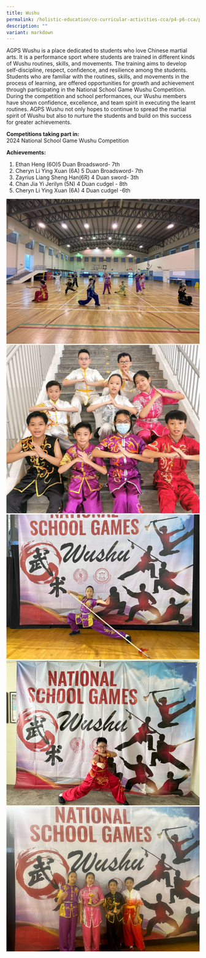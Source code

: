 ```yaml
---
title: Wushu
permalink: /holistic-education/co-curricular-activities-cca/p4-p6-cca/physical/wushu/
description: ""
variant: markdown
---
```

AGPS Wushu is a place dedicated to students who love Chinese martial arts. It is a performance sport where students are trained in different kinds of Wushu routines, skills, and movements. The training aims to develop self-discipline, respect, confidence, and resilience among the students. Students who are familiar with the routines, skills, and movements in the process of learning, are offered opportunities for growth and achievement through participating in the National School Game Wushu Competition. During the competition and school performances, our Wushu members have shown confidence, excellence, and team spirit in executing the learnt routines. AGPS Wushu not only hopes to continue to spread the martial spirit of Wushu but also to nurture the students and build on this success for greater achievements.

**Competitions taking part in:**<br>
2024 National School Game Wushu Competition

**Achievements:**<br>
1. Ethan Heng (6O)5 Duan Broadsword- 7th<br>
2. Cheryn Li Ying Xuan (6A) 5 Duan Broadsword- 7th<br>
3. Zayrius Liang Sheng Han(6R) 4 Duan sword- 3th<br>
4. Chan Jia Yi Jerilyn (5N) 4 Duan cudgel - 8th<br>
5. Cheryn Li Ying Xuan (6A) 4 Duan cudgel -6th

![](/images/CCA/Physical/Wushu/Rehersal_for_CNY.jpg)<br>
![](/images/CCA/Physical/Wushu/CNY_2024.jpg)<br>
![](/images/CCA/Physical/Wushu/NSG_2024__1_.jpg)<br>
![](/images/CCA/Physical/Wushu/NSG_2024__2_.jpg)<br>
![](/images/CCA/Physical/Wushu/NSG__3_.jpg)